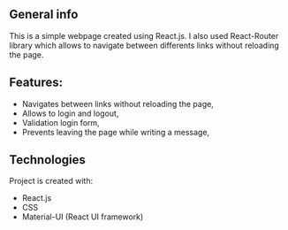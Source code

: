 ## General info
This is a simple webpage created using React.js. I also used React-Router library which allows to navigate between differents links without reloading the page.

## Features:
* Navigates between links without reloading the page,
* Allows to login and logout,
* Validation login form,
* Prevents leaving the page while writing a message,

## Technologies
Project is created with:
* React.js
* CSS
* Material-UI (React UI framework)
